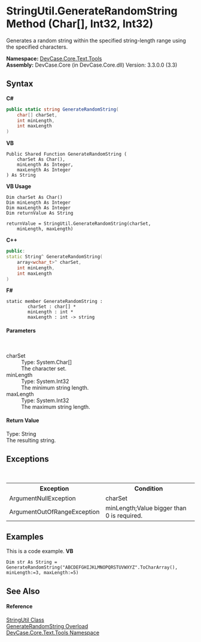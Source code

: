 # StringUtil.GenerateRandomString Method (Char[], Int32, Int32)
 

Generates a random string within the specified string-length range using the specified characters.

**Namespace:**&nbsp;<a href="N_DevCase_Core_Text_Tools">DevCase.Core.Text.Tools</a><br />**Assembly:**&nbsp;DevCase.Core (in DevCase.Core.dll) Version: 3.3.0.0 (3.3)

## Syntax

**C#**<br />
``` C#
public static string GenerateRandomString(
	char[] charSet,
	int minLength,
	int maxLength
)
```

**VB**<br />
``` VB
Public Shared Function GenerateRandomString ( 
	charSet As Char(),
	minLength As Integer,
	maxLength As Integer
) As String
```

**VB Usage**<br />
``` VB Usage
Dim charSet As Char()
Dim minLength As Integer
Dim maxLength As Integer
Dim returnValue As String

returnValue = StringUtil.GenerateRandomString(charSet, 
	minLength, maxLength)
```

**C++**<br />
``` C++
public:
static String^ GenerateRandomString(
	array<wchar_t>^ charSet, 
	int minLength, 
	int maxLength
)
```

**F#**<br />
``` F#
static member GenerateRandomString : 
        charSet : char[] * 
        minLength : int * 
        maxLength : int -> string 

```


#### Parameters
&nbsp;<dl><dt>charSet</dt><dd>Type: System.Char[]<br />The character set.</dd><dt>minLength</dt><dd>Type: System.Int32<br />The minimum string length.</dd><dt>maxLength</dt><dd>Type: System.Int32<br />The maximum string length.</dd></dl>

#### Return Value
Type: String<br />The resulting string.

## Exceptions
&nbsp;<table><tr><th>Exception</th><th>Condition</th></tr><tr><td>ArgumentNullException</td><td>charSet</td></tr><tr><td>ArgumentOutOfRangeException</td><td>minLength;Value bigger than 0 is required.</td></tr></table>

## Examples
This is a code example. 
**VB**<br />
``` VB
Dim str As String = GenerateRandomString("ABCDEFGHIJKLMNOPQRSTUVWXYZ".ToCharArray(), minLength:=3, maxLength:=5)
```


## See Also


#### Reference
<a href="T_DevCase_Core_Text_Tools_StringUtil">StringUtil Class</a><br /><a href="Overload_DevCase_Core_Text_Tools_StringUtil_GenerateRandomString">GenerateRandomString Overload</a><br /><a href="N_DevCase_Core_Text_Tools">DevCase.Core.Text.Tools Namespace</a><br />
